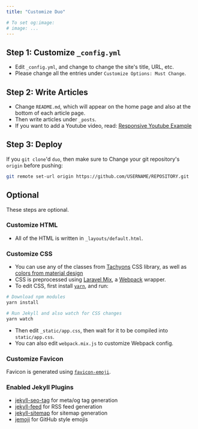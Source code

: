 ```yaml
---
title: "Customize Duo"

# To set og:image:
# image: ...
---
```


## Step 1: Customize `_config.yml`

- Edit `_config.yml`, and change to change the site's title, URL, etc.
- Please change all the entries under `Customize Options: Must Change`.

## Step 2: Write Articles

- Change `README.md`, which will appear on the home page and also at the bottom of each article page.
- Then write articles under `_posts`.
- If you want to add a Youtube video, read: [Responsive Youtube Example](/duo/posts/responsive-youtube-example/)

## Step 3: Deploy

If you `git clone`'d `duo`, then make sure to Change your git repository's `origin` before pushing:

```bash
git remote set-url origin https://github.com/USERNAME/REPOSITORY.git
```

## Optional

These steps are optional.

### Customize HTML

- All of the HTML is written in `_layouts/default.html`.

### Customize CSS

- You can use any of the classes from [Tachyons](http://tachyons.io/) CSS library, as well as [colors from material design](https://github.com/shuhei/material-colors)
- CSS is preprocessed using [Laravel Mix](https://github.com/JeffreyWay/laravel-mix/), a [Webpack](https://webpack.js.org/) wrapper.
- To edit CSS, first install [`yarn`](https://yarnpkg.com/en/), and run:

```bash
# Download npm modules
yarn install

# Run Jekyll and also watch for CSS changes
yarn watch
```

- Then edit `_static/app.css`, then wait for it to be compiled into `static/app.css`.
- You can also edit `webpack.mix.js` to customize Webpack config.

### Customize Favicon

Favicon is generated using [`favicon-emoji`](https://github.com/albinekb/favicon-emoji).

### Enabled Jekyll Plugins

- [jekyll-seo-tag](https://github.com/jekyll/jekyll-seo-tag/) for meta/og tag generation
- [jekyll-feed](https://github.com/jekyll/jekyll-feed) for RSS feed generation
- [jekyll-sitemap](https://github.com/jekyll/jekyll-sitemap) for sitemap generation
- [jemoji](https://github.com/jekyll/jemoji) for GitHub style emojis
